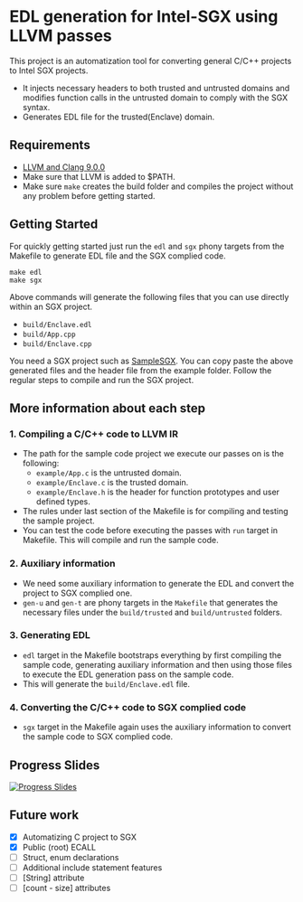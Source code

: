 # EDL generation for Intel-SGX using LLVM passes

This project is an automatization tool for converting general C/C++ projects to Intel SGX projects. 

- It injects necessary headers to both trusted and untrusted domains and modifies function calls in the untrusted domain to comply with the SGX syntax.
- Generates EDL file for the trusted(Enclave) domain.


## Requirements
- [LLVM and Clang 9.0.0](https://releases.llvm.org/download.html)
- Make sure that LLVM is added to $PATH.
- Make sure `make` creates the build folder and compiles the project without any problem before getting started. 


## Getting Started
For quickly getting started just run the `edl` and `sgx` phony targets from the Makefile to generate EDL file and the SGX complied code.
```
make edl
make sgx
```
Above commands will generate the following files that you can use directly within an SGX project.
- `build/Enclave.edl`
- `build/App.cpp`
- `build/Enclave.cpp`

You need a SGX project such as [SampleSGX](https://github.com/eralpsahin/sample-sgx). You can copy paste the above generated files and the header file from the example folder. Follow the regular steps to compile and run the SGX project.

## More information about each step

### 1. Compiling a C/C++ code to LLVM IR
- The path for the sample code project we execute our passes on is the following:
  - `example/App.c` is the untrusted domain.
  - `example/Enclave.c` is the trusted domain.
  - `example/Enclave.h` is the header for function prototypes and user defined types.
- The rules under last section of the Makefile is for compiling and testing the sample project.
- You can test the code before executing the passes with `run` target in Makefile. This will compile and run the sample code.



### 2. Auxiliary information
- We need some auxiliary information to generate the EDL and convert the project to SGX complied one.
- `gen-u` and `gen-t` are phony targets in the `Makefile` that generates the necessary files under the `build/trusted` and `build/untrusted` folders.


### 3. Generating EDL
- `edl` target in the Makefile bootstraps everything by first compiling the sample code, generating auxiliary information and then using those files to execute the EDL generation pass on the sample code.
- This will generate the `build/Enclave.edl` file.

### 4. Converting the C/C++ code to SGX complied code
- `sgx` target in the Makefile again uses the auxiliary information to convert the sample code to SGX complied code.

## Progress Slides

[![Progress Slides](https://user-images.githubusercontent.com/10602289/77933952-689fc100-727d-11ea-8e3a-6faa9a90137c.png)](https://github.com/eralpsahin/edl/files/4403922/slides.pptx)

## Future work 

- [X] Automatizing C project to SGX
- [X] Public (root) ECALL
- [ ] Struct, enum declarations
- [ ] Additional include statement features
- [ ] [String] attribute
- [ ] [count - size] attributes
